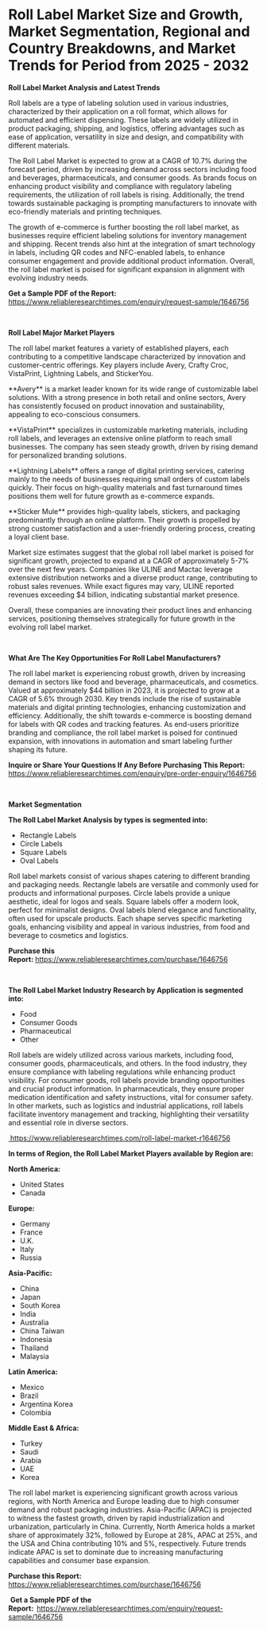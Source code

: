 <p><h1>Roll Label Market Size and Growth, Market Segmentation, Regional and Country Breakdowns, and Market Trends for Period from 2025 -  2032</h1></p><p><strong>Roll Label Market Analysis and Latest Trends</strong></p>
<p><p>Roll labels are a type of labeling solution used in various industries, characterized by their application on a roll format, which allows for automated and efficient dispensing. These labels are widely utilized in product packaging, shipping, and logistics, offering advantages such as ease of application, versatility in size and design, and compatibility with different materials.</p><p>The Roll Label Market is expected to grow at a CAGR of 10.7% during the forecast period, driven by increasing demand across sectors including food and beverages, pharmaceuticals, and consumer goods. As brands focus on enhancing product visibility and compliance with regulatory labeling requirements, the utilization of roll labels is rising. Additionally, the trend towards sustainable packaging is prompting manufacturers to innovate with eco-friendly materials and printing techniques.</p><p>The growth of e-commerce is further boosting the roll label market, as businesses require efficient labeling solutions for inventory management and shipping. Recent trends also hint at the integration of smart technology in labels, including QR codes and NFC-enabled labels, to enhance consumer engagement and provide additional product information. Overall, the roll label market is poised for significant expansion in alignment with evolving industry needs.</p></p>
<p><strong>Get a Sample PDF of the Report:&nbsp;</strong> <a href="https://www.reliableresearchtimes.com/enquiry/request-sample/1646756?utm_campaign=2255&utm_medium=2&utm_source=Github&utm_content=ia&utm_term=19042025&utm_id=roll-label">https://www.reliableresearchtimes.com/enquiry/request-sample/1646756</a></p>
<p>&nbsp;</p>
<p><strong>Roll Label Major Market Players</strong></p>
<p><p>The roll label market features a variety of established players, each contributing to a competitive landscape characterized by innovation and customer-centric offerings. Key players include Avery, Crafty Croc, VistaPrint, Lightning Labels, and StickerYou.</p><p>**Avery** is a market leader known for its wide range of customizable label solutions. With a strong presence in both retail and online sectors, Avery has consistently focused on product innovation and sustainability, appealing to eco-conscious consumers. </p><p>**VistaPrint** specializes in customizable marketing materials, including roll labels, and leverages an extensive online platform to reach small businesses. The company has seen steady growth, driven by rising demand for personalized branding solutions.</p><p>**Lightning Labels** offers a range of digital printing services, catering mainly to the needs of businesses requiring small orders of custom labels quickly. Their focus on high-quality materials and fast turnaround times positions them well for future growth as e-commerce expands.</p><p>**Sticker Mule** provides high-quality labels, stickers, and packaging predominantly through an online platform. Their growth is propelled by strong customer satisfaction and a user-friendly ordering process, creating a loyal client base.</p><p>Market size estimates suggest that the global roll label market is poised for significant growth, projected to expand at a CAGR of approximately 5-7% over the next few years. Companies like ULINE and Mactac leverage extensive distribution networks and a diverse product range, contributing to robust sales revenues. While exact figures may vary, ULINE reported revenues exceeding $4 billion, indicating substantial market presence.</p><p>Overall, these companies are innovating their product lines and enhancing services, positioning themselves strategically for future growth in the evolving roll label market.</p></p>
<p>&nbsp;</p>
<p><strong>What Are The Key Opportunities For Roll Label Manufacturers?</strong></p>
<p><p>The roll label market is experiencing robust growth, driven by increasing demand in sectors like food and beverage, pharmaceuticals, and cosmetics. Valued at approximately $44 billion in 2023, it is projected to grow at a CAGR of 5.6% through 2030. Key trends include the rise of sustainable materials and digital printing technologies, enhancing customization and efficiency. Additionally, the shift towards e-commerce is boosting demand for labels with QR codes and tracking features. As end-users prioritize branding and compliance, the roll label market is poised for continued expansion, with innovations in automation and smart labeling further shaping its future.</p></p>
<p><strong>Inquire or Share Your Questions If Any Before Purchasing This Report:</strong> <a href="https://www.reliableresearchtimes.com/enquiry/pre-order-enquiry/1646756?utm_campaign=2255&utm_medium=2&utm_source=Github&utm_content=ia&utm_term=19042025&utm_id=roll-label">https://www.reliableresearchtimes.com/enquiry/pre-order-enquiry/1646756</a></p>
<p>&nbsp;</p>
<p><strong>Market Segmentation</strong></p>
<p><strong>The Roll Label Market Analysis by types is segmented into:</strong></p>
<p><ul><li>Rectangle Labels</li><li>Circle Labels</li><li>Square Labels</li><li>Oval Labels</li></ul></p>
<p><p>Roll label markets consist of various shapes catering to different branding and packaging needs. Rectangle labels are versatile and commonly used for products and informational purposes. Circle labels provide a unique aesthetic, ideal for logos and seals. Square labels offer a modern look, perfect for minimalist designs. Oval labels blend elegance and functionality, often used for upscale products. Each shape serves specific marketing goals, enhancing visibility and appeal in various industries, from food and beverage to cosmetics and logistics.</p></p>
<p><strong>Purchase this Report:&nbsp;</strong><a href="https://www.reliableresearchtimes.com/purchase/1646756?utm_campaign=2255&utm_medium=2&utm_source=Github&utm_content=ia&utm_term=19042025&utm_id=roll-label">https://www.reliableresearchtimes.com/purchase/1646756</a></p>
<p>&nbsp;</p>
<p><strong>The Roll Label Market Industry Research by Application is segmented into:</strong></p>
<p><ul><li>Food</li><li>Consumer Goods</li><li>Pharmaceutical</li><li>Other</li></ul></p>
<p><p>Roll labels are widely utilized across various markets, including food, consumer goods, pharmaceuticals, and others. In the food industry, they ensure compliance with labeling regulations while enhancing product visibility. For consumer goods, roll labels provide branding opportunities and crucial product information. In pharmaceuticals, they ensure proper medication identification and safety instructions, vital for consumer safety. In other markets, such as logistics and industrial applications, roll labels facilitate inventory management and tracking, highlighting their versatility and essential role in diverse sectors.</p></p>
<p><a href="https://www.reliableresearchtimes.com/roll-label-market-r1646756?utm_campaign=2255&utm_medium=2&utm_source=Github&utm_content=ia&utm_term=19042025&utm_id=roll-label">&nbsp;https://www.reliableresearchtimes.com/roll-label-market-r1646756</a></p>
<p><strong>In terms of Region, the Roll Label Market Players available by Region are:</strong></p>
<p>
    <p> <strong> North America: </strong>
        <ul>
            <li>United States</li>
            <li>Canada</li>
        </ul>
        </p> 
    <p> <strong> Europe: </strong>
        <ul>
            <li>Germany</li>
            <li>France</li>
            <li>U.K.</li>
            <li>Italy</li>
            <li>Russia</li>
        </ul>
        </p> 
    <p> <strong> Asia-Pacific: </strong>
        <ul>
            <li>China</li>
            <li>Japan</li>
            <li>South Korea</li>
            <li>India</li>
            <li>Australia</li>
            <li>China Taiwan</li>
            <li>Indonesia</li>
            <li>Thailand</li>
            <li>Malaysia</li>
        </ul>
        </p> 
    <p> <strong> Latin America: </strong>
        <ul>
            <li>Mexico</li>
            <li>Brazil</li>
            <li>Argentina Korea</li>
            <li>Colombia</li>
        </ul>
        </p> 
    <p> <strong> Middle East & Africa: </strong>
        <ul>
            <li>Turkey</li>
            <li>Saudi</li>
            <li>Arabia</li>
            <li>UAE</li>
            <li>Korea</li>
        </ul>
    </p>
    </p>
<p><p>The roll label market is experiencing significant growth across various regions, with North America and Europe leading due to high consumer demand and robust packaging industries. Asia-Pacific (APAC) is projected to witness the fastest growth, driven by rapid industrialization and urbanization, particularly in China. Currently, North America holds a market share of approximately 32%, followed by Europe at 28%, APAC at 25%, and the USA and China contributing 10% and 5%, respectively. Future trends indicate APAC is set to dominate due to increasing manufacturing capabilities and consumer base expansion.</p></p>
<p><strong>Purchase this Report: </strong><a href="https://www.reliableresearchtimes.com/purchase/1646756?utm_campaign=2255&utm_medium=2&utm_source=Github&utm_content=ia&utm_term=19042025&utm_id=roll-label">https://www.reliableresearchtimes.com/purchase/1646756</a></p>
<p>&nbsp;<strong>Get a Sample PDF of the Report:&nbsp;&nbsp;</strong><a href="https://www.reliableresearchtimes.com/enquiry/request-sample/1646756?utm_campaign=2255&utm_medium=2&utm_source=Github&utm_content=ia&utm_term=19042025&utm_id=roll-label">https://www.reliableresearchtimes.com/enquiry/request-sample/1646756</a></p>
<p><strong></strong></p>
<p><p></p><p></p><p></p></p>